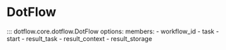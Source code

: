 # DotFlow

::: dotflow.core.dotflow.DotFlow
    options:
        members:
            - workflow_id
            - task
            - start
            - result_task
            - result_context
            - result_storage
